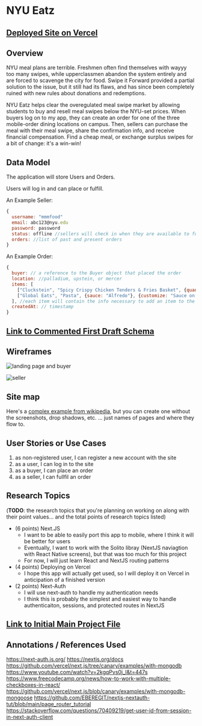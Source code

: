 # NYU Eatz
## [Deployed Site on Vercel](https://ait-project-public.vercel.app/) 

## Overview


NYU meal plans are terrible. Freshmen often find themselves with wayyy too many swipes, while upperclassmen abandon the system entirely and are forced to scavenge the city for food. Swipe it Forward provided a partial solution to the issue, but it still had its flaws, and has since been completely ruined with new rules about donations and redemptions. 

NYU Eatz helps clear the overegulated meal swipe market by allowing students to buy and resell meal swipes below the NYU-set prices. When buyers log on to my app, they can create an order for one of the three mobile-order dining locations on campus. Then, sellers can purchase the meal with their meal swipe, share the confirmation info, and receive financial compensation. Find a cheap meal, or exchange surplus swipes for a bit of change: it's a win-win! 

## Data Model


The application will store Users and Orders.

Users will log in and can place or fulfill.


An Example Seller:

```javascript
{
  username: "mmmfood"
  email: abc123@nyu.edu
  password: password
  status: offline //sellers will check in when they are available to fulfill orders
  orders: //list of past and present orders
}
```

An Example Order:

```javascript
{
  buyer: // a reference to the Buyer object that placed the order
  location: //palladium, upstein, or mercer
  items: [
    ["Cluckstein", "Spicy Crispy Chicken Tenders & Fries Basket", {quantity: 1}, {side: "Classic Waffle Fries"}],
    ["Global Eats", "Pasta", {sauce: "Alfredo"}, {customize: "Sauce on the Side"}]
  ], //each item will contain the info necessary to add an item to the GrubHub cart
  createdAt: // timestamp
}
```


## [Link to Commented First Draft Schema](/models) 


## Wireframes


![landing page and buyer](documentation/landing_buyer.png)

![seller](documentation/seller.png)

## Site map


Here's a [complex example from wikipedia](https://upload.wikimedia.org/wikipedia/commons/2/20/Sitemap_google.jpg), but you can create one without the screenshots, drop shadows, etc. ... just names of pages and where they flow to.

## User Stories or Use Cases

1. as non-registered user, I can register a new account with the site
2. as a user, I can log in to the site
3. as a buyer, I can place an order
4. as a seller, I can fullfil an order


## Research Topics

(__TODO__: the research topics that you're planning on working on along with their point values... and the total points of research topics listed)

* (6 points) Next.JS
	* I want to be able to easily port this app to mobile, where I think it will be better for users
	* Eventually, I want to work with the Solito libray (NextJS naviagtion with React Native screens), but that was too much for this project
	* For now, I will just learn React and NextJS routing patterns
* (4 points) Deploying on Vercel
	* I hope this app will actually get used, so I will deploy it on Vercel in anticipation of a finished version
* (2 points) Next-Auth
  * I will use next-auth to handle my authentication needs
  * I think this is probably the simplest and easiest way to handle authenticaiton, sessions, and protected routes in NextJS


## [Link to Initial Main Project File](pages/index.tsx)

## Annotations / References Used
https://next-auth.js.org/
https://nextjs.org/docs
https://github.com/vercel/next.js/tree/canary/examples/with-mongodb
https://www.youtube.com/watch?v=2kgqPvs0j_I&t=447s
https://www.freecodecamp.org/news/how-to-work-with-multiple-checkboxes-in-react/
https://github.com/vercel/next.js/blob/canary/examples/with-mongodb-mongoose
https://github.com/EBEREGIT/nextjs-nextauth-tut/blob/main/page_router_tutorial
https://stackoverflow.com/questions/70409219/get-user-id-from-session-in-next-auth-client
